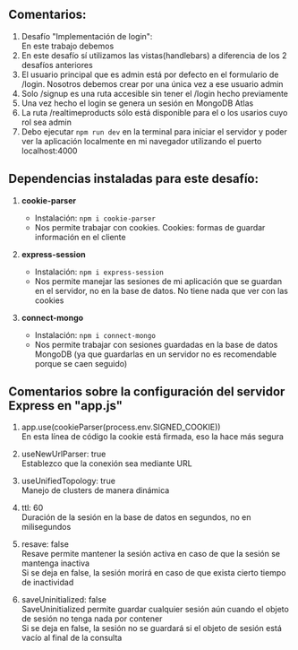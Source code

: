 ## Comentarios:

1. Desafío "Implementación de login": <br>
    En este trabajo debemos
3. En este desafío sí utilizamos las vistas(handlebars) a diferencia de los 2 desafíos anteriores
4. El usuario principal que es admin está por defecto en el formulario de /login. Nosotros debemos crear por una única vez a ese usuario admin
5. Solo /signup es una ruta accesible sin tener el /login hecho previamente
6. Una vez hecho el login se genera un sesión en MongoDB Atlas
7. La ruta /realtimeproducts sólo está disponible para el o los usarios cuyo rol sea admin
6. Debo ejecutar `npm run dev` en la terminal para iniciar el servidor y poder ver la aplicación localmente en mi navegador utilizando el puerto localhost:4000



## Dependencias instaladas para este desafío:

1. **cookie-parser**

    - Instalación: `npm i cookie-parser`
    - Nos permite trabajar con cookies. Cookies: formas de guardar información en el cliente


2. **express-session**

    - Instalación: `npm i express-session`
    - Nos permite manejar las sesiones de mi aplicación que se guardan en el servidor, no en la base de datos. No tiene nada que ver con las cookies

3. **connect-mongo**

    - Instalación: `npm i connect-mongo`
    - Nos permite trabajar con sesiones guardadas en la base de datos MongoDB (ya que guardarlas en un servidor no es recomendable porque se caen seguido)



## Comentarios sobre la configuración del servidor Express en "app.js"

1. app.use(cookieParser(process.env.SIGNED_COOKIE)) <br>
    En esta línea de código la cookie está firmada, eso la hace más segura

2. useNewUrlParser: true <br>
    Establezco que la conexión sea mediante URL

3. useUnifiedTopology: true <br>
    Manejo de clusters de manera dinámica

4. ttl: 60 <br>
    Duración de la sesión en la base de datos en segundos, no en milisegundos

5. resave: false <br>
    Resave permite mantener la sesión activa en caso de que la sesión se mantenga inactiva <br>
    Si se deja en false, la sesión morirá en caso de que exista cierto tiempo de inactividad

6. saveUninitialized: false <br>
    SaveUninitialized permite guardar cualquier sesión aún cuando el objeto de sesión no tenga nada por contener <br>
    Si se deja en false, la sesión no se guardará si el objeto de sesión está vacío al final de la consulta